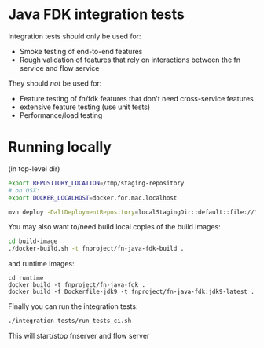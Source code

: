 # Java FDK integration tests 

Integration tests should only be used for: 

* Smoke testing of end-to-end features
* Rough validation of features that rely on interactions between the fn service and flow service 

They should _not_ be used for: 

* Feature testing of fn/fdk features that don't need cross-service features
* extensive feature testing (use unit tests)
* Performance/load testing 


# Running locally 


(in top-level dir)
```bash
export REPOSITORY_LOCATION=/tmp/staging-repository
# on OSX: 
export DOCKER_LOCALHOST=docker.for.mac.localhost 

mvn deploy -DaltDeploymentRepository=localStagingDir::default::file://"$REPOSITORY_LOCATION"
```

You may also want to/need build local copies of the build images: 
```bash 
cd build-image
./docker-build.sh -t fnproject/fn-java-fdk-build .
```

and runtime images: 
```
cd runtime
docker build -t fnproject/fn-java-fdk .
docker build -f Dockerfile-jdk9 -t fnproject/fn-java-fdk:jdk9-latest .
```

Finally you can run the integration tests: 

```bash
./integration-tests/run_tests_ci.sh
```


This will start/stop fnserver and flow server 